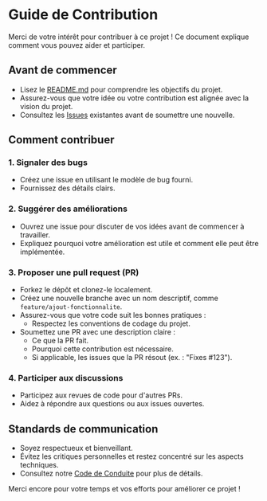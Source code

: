 # Guide de Contribution

Merci de votre intérêt pour contribuer à ce projet ! Ce document explique comment vous pouvez aider et participer.

## Avant de commencer

- Lisez le [README.md](./README.md) pour comprendre les objectifs du projet.
- Assurez-vous que votre idée ou votre contribution est alignée avec la vision du projet.
- Consultez les [Issues](https://github.com/username/repo/issues) existantes avant de soumettre une nouvelle.

## Comment contribuer

### 1. Signaler des bugs
- Créez une issue en utilisant le modèle de bug fourni.
- Fournissez des détails clairs.

### 2. Suggérer des améliorations
- Ouvrez une issue pour discuter de vos idées avant de commencer à travailler.
- Expliquez pourquoi votre amélioration est utile et comment elle peut être implémentée.

### 3. Proposer une pull request (PR)
- Forkez le dépôt et clonez-le localement.
- Créez une nouvelle branche avec un nom descriptif, comme `feature/ajout-fonctionnalite`.
- Assurez-vous que votre code suit les bonnes pratiques :
  - Respectez les conventions de codage du projet.
- Soumettez une PR avec une description claire :
  - Ce que la PR fait.
  - Pourquoi cette contribution est nécessaire.
  - Si applicable, les issues que la PR résout (ex. : "Fixes #123").

### 4. Participer aux discussions
- Participez aux revues de code pour d'autres PRs.
- Aidez à répondre aux questions ou aux issues ouvertes.

## Standards de communication
- Soyez respectueux et bienveillant.
- Évitez les critiques personnelles et restez concentré sur les aspects techniques.
- Consultez notre [Code de Conduite](./CODE_OF_CONDUCT.md) pour plus de détails.

Merci encore pour votre temps et vos efforts pour améliorer ce projet !
